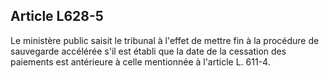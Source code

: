 Article L628-5
----
Le ministère public saisit le tribunal à l'effet de mettre fin à la procédure de
sauvegarde accélérée s'il est établi que la date de la cessation des paiements
est antérieure à celle mentionnée à l'article L. 611-4.
